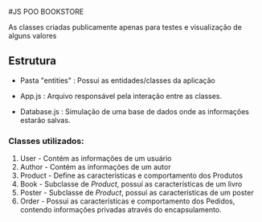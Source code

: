 #JS POO BOOKSTORE

As classes criadas publicamente apenas para testes e visualização de alguns valores

## Estrutura

- Pasta "entities" : Possui as entidades/classes da aplicação

- App.js : Arquivo responsável pela interação entre as classes.
- Database.js : Simulação de uma base de dados onde as informações estarão salvas.

### Classes utilizados:
1. User - Contém as informações de um usuário
2. Author - Contém as informações de um autor
3. Product - Define as características e comportamento dos Produtos
4. Book - Subclasse de *Product*, possuí as características de um livro
5. Poster - Subclasse de *Product*, possuí as características de um poster
6. Order - Possui as características e comportamento dos Pedidos, contendo informações privadas através do encapsulamento.